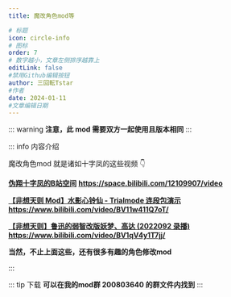 ```yaml
---
title: 魔改角色mod等

# 标题
icon: circle-info
# 图标
order: 7
# 数字越小，文章左侧排序越靠上
editLink: false
#禁用Github编辑按钮
author: 三回転Tstar
#作者
date: 2024-01-11
#文章编辑日期
---
```


::: warning
**注意，此 mod 需要双方一起使用且版本相同**
:::

::: info 内容介绍

魔改角色mod 就是诸如十字凤的这些视频 👇

[**伪翔十字凤的B站空间**](https://space.bilibili.com/12109907/video) **https://space.bilibili.com/12109907/video**

[**【非想天则 Mod】水影心铃仙 - Trialmode 连段包演示**](https://www.bilibili.com/video/BV11w411Q7oT/) **https://www.bilibili.com/video/BV11w411Q7oT/**

[**【非想天则】鲁迅的弱智改版妖梦、高达 (2022092 录播)**](https://www.bilibili.com/video/BV1qV4y1T7jj/) **https://www.bilibili.com/video/BV1qV4y1T7jj/**

**当然，不止上面这些，还有很多有趣的角色修改mod**

:::

::: tip 下载
**可以在我的mod群 200803640 的群文件内找到**
:::



